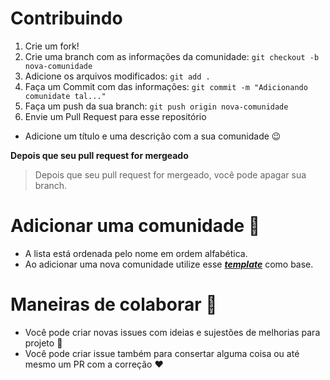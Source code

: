 # Contribuindo

1. Crie um fork!
2. Crie uma branch com as informações da comunidade: `git checkout -b nova-comunidade`
3. Adicione os arquivos modificados:  `git add .`
4. Faça um Commit com das informações: `git commit -m "Adicionando comunidate tal..."`
5. Faça um push da sua branch: `git push origin nova-comunidade`
6. Envie um Pull Request para esse repositório

- Adicione um título e uma descrição com a sua comunidade :wink:

**Depois que seu pull request for mergeado**

> Depois que seu pull request for mergeado, você pode apagar sua branch. 

# Adicionar uma comunidade :pushpin:

* A lista está ordenada pelo nome em ordem alfabética.
* Ao adicionar uma nova comunidade utilize esse **_[template](./template.md)_** como base.

# Maneiras de colaborar :hammer:

* Você pode criar novas issues com ideias e sujestões de melhorias para projeto :wrench:
* Você pode criar issue também para consertar alguma coisa ou até mesmo um PR com a correção :heart:
